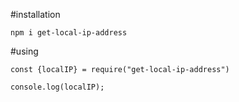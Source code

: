 #installation

```
npm i get-local-ip-address
```

#using

```
const {localIP} = require("get-local-ip-address")

console.log(localIP);
```